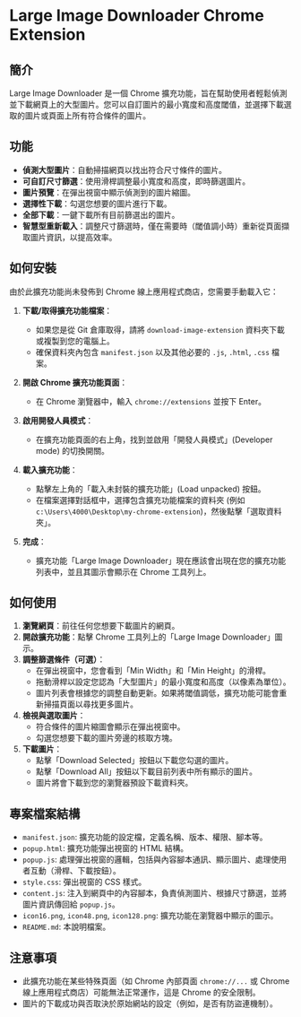# Large Image Downloader Chrome Extension

## 簡介

Large Image Downloader 是一個 Chrome 擴充功能，旨在幫助使用者輕鬆偵測並下載網頁上的大型圖片。您可以自訂圖片的最小寬度和高度閾值，並選擇下載選取的圖片或頁面上所有符合條件的圖片。

## 功能

*   **偵測大型圖片**：自動掃描網頁以找出符合尺寸條件的圖片。
*   **可自訂尺寸篩選**：使用滑桿調整最小寬度和高度，即時篩選圖片。
*   **圖片預覽**：在彈出視窗中顯示偵測到的圖片縮圖。
*   **選擇性下載**：勾選您想要的圖片進行下載。
*   **全部下載**：一鍵下載所有目前篩選出的圖片。
*   **智慧型重新載入**：調整尺寸篩選時，僅在需要時（閾值調小時）重新從頁面擷取圖片資訊，以提高效率。

## 如何安裝

由於此擴充功能尚未發佈到 Chrome 線上應用程式商店，您需要手動載入它：

1.  **下載/取得擴充功能檔案**：
    *   如果您是從 Git 倉庫取得，請將 `download-image-extension` 資料夾下載或複製到您的電腦上。
    *   確保資料夾內包含 `manifest.json` 以及其他必要的 `.js`, `.html`, `.css` 檔案。

2.  **開啟 Chrome 擴充功能頁面**：
    *   在 Chrome 瀏覽器中，輸入 `chrome://extensions` 並按下 Enter。

3.  **啟用開發人員模式**：
    *   在擴充功能頁面的右上角，找到並啟用「開發人員模式」(Developer mode) 的切換開關。

4.  **載入擴充功能**：
    *   點擊左上角的「載入未封裝的擴充功能」(Load unpacked) 按鈕。
    *   在檔案選擇對話框中，選擇包含擴充功能檔案的資料夾 (例如 `c:\Users\4000\Desktop\my-chrome-extension`)，然後點擊「選取資料夾」。

5.  **完成**：
    *   擴充功能「Large Image Downloader」現在應該會出現在您的擴充功能列表中，並且其圖示會顯示在 Chrome 工具列上。

## 如何使用

1.  **瀏覽網頁**：前往任何您想要下載圖片的網頁。
2.  **開啟擴充功能**：點擊 Chrome 工具列上的「Large Image Downloader」圖示。
3.  **調整篩選條件（可選）**：
    *   在彈出視窗中，您會看到「Min Width」和「Min Height」的滑桿。
    *   拖動滑桿以設定您認為「大型圖片」的最小寬度和高度（以像素為單位）。
    *   圖片列表會根據您的調整自動更新。如果將閾值調低，擴充功能可能會重新掃描頁面以尋找更多圖片。
4.  **檢視與選取圖片**：
    *   符合條件的圖片縮圖會顯示在彈出視窗中。
    *   勾選您想要下載的圖片旁邊的核取方塊。
5.  **下載圖片**：
    *   點擊「Download Selected」按鈕以下載您勾選的圖片。
    *   點擊「Download All」按鈕以下載目前列表中所有顯示的圖片。
    *   圖片將會下載到您的瀏覽器預設下載資料夾。

## 專案檔案結構

*   `manifest.json`: 擴充功能的設定檔，定義名稱、版本、權限、腳本等。
*   `popup.html`: 擴充功能彈出視窗的 HTML 結構。
*   `popup.js`: 處理彈出視窗的邏輯，包括與內容腳本通訊、顯示圖片、處理使用者互動（滑桿、下載按鈕）。
*   `style.css`: 彈出視窗的 CSS 樣式。
*   `content.js`: 注入到網頁中的內容腳本，負責偵測圖片、根據尺寸篩選，並將圖片資訊傳回給 `popup.js`。
*   `icon16.png`, `icon48.png`, `icon128.png`: 擴充功能在瀏覽器中顯示的圖示。
*   `README.md`: 本說明檔案。

## 注意事項

*   此擴充功能在某些特殊頁面（如 Chrome 內部頁面 `chrome://...` 或 Chrome 線上應用程式商店）可能無法正常運作，這是 Chrome 的安全限制。
*   圖片的下載成功與否取決於原始網站的設定（例如，是否有防盜連機制）。
